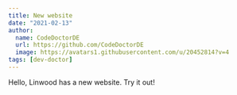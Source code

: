 ```yaml
---
title: New website
date: "2021-02-13"
author:
  name: CodeDoctorDE
  url: https://github.com/CodeDoctorDE
  image: https://avatars1.githubusercontent.com/u/20452814?v=4
tags: [dev-doctor]
---
```


Hello,
Linwood has a new website. Try it out!
